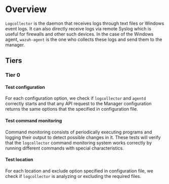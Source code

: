 # Overview

`Logcollector` is the daemon that receives logs through text files or Windows event logs. It can also
directly receive logs via remote Syslog which is useful for 
firewalls and other such devices. In the case of the Windows agent, `wazuh-agent` is the one who collects these 
logs and send them to the manager.

## Tiers
### Tier 0
#### Test configuration

For each configuration option, we check if `logcollector` and `agentd` correctly
starts and that any API request to the Manager configuration returns the same options that the specified
in configuration file.


#### Test command monitoring

Command monitoring consists of periodically executing programs and logging their output to detect 
possible changes in it. These tests will verify that the `logcollector` command monitoring system works 
correctly by running different commands with special characteristics.


#### Test location

For each location and exclude option specified in configuration file, we check if `logcollector` is analyzing or excluding the required files.

